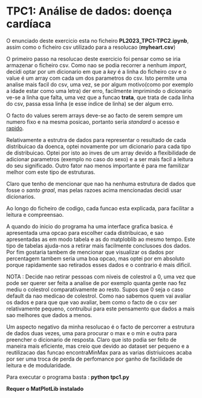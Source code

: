 <h1>TPC1: Análise de dados: doença cardíaca</h1>

<p> O enunciado deste exercicio esta no ficheiro <b>PL2023_TPC1-TPC2.ipynb</b>, assim como o ficheiro csv utilizado para a resolucao (<b>myheart.csv</b>)</p>

<p>O primeiro passo na resolucao deste exercicio foi pensar como se iria armazenar o ficheiro csv. Como nao se podia recorrer a nenhum <i>import</i>, decidi optar por um dicionario em que a <i>key</i> é a linha do ficheiro csv e o value é um array com cada um dos parametros do csv. Isto permite uma analise mais facil do csv, uma vez, se por algum motivo(como por exemplo a idade estar como uma letra) der erro, facilmente imprimindo o dicionario ve-se a linha que falta, uma vez que a funcao <b>trata</b>, que trata de cada linha do csv, passa essa linha (e esse indice de linha) se der algum erro.
</p>
<p>O facto do values serem arrays deve-se ao facto de serem sempre um numero fixo e na mesma posicao, portanto seria <i>standard</i> o acesso e <a href= "https://www.geeksforgeeks.org/why-does-accessing-an-array-element-take-o1-time/">rapido</a>.</p>

<p>Relativamente a estrutra de dados para representar o resultado de cada distribuicao da doenca, optei novamente por um dicionario para cada tipo de distribuicao. Optei por isto ao inves de um array devido a flexibilidade de adicionar parametros (exemplo no caso do sexo) e a ser mais facil a leitura do seu significado. Outro fator nao menos importante é para me familizar melhor com este tipo de estruturas.</p>

Claro que tenho de mencionar que nao ha nenhuma estrutura de dados que fosse o <i>santo graal</i>, mas pelas razoes acima mencionadas decidi usar dicionarios.

<p>Ao longo do ficheiro de codigo, cada funcao esta explicada, para facilitar a leitura e compreensao.</p>

<p>A quando do inicio do programa ha uma interface grafica basica. é apresentada uma opcao para escolher cada distribuicao, e sao apresentadas as em modo tabela e as do matploblib ao mesmo tempo. Este tipo de tabelas ajuda-nos a retirar mais facilmente conclusoes dos dados. Por fim gostaria tambem de mencionar que visualizar os dados por percentagem tambem seria uma boa opcao, mas optei por em absoluto porque rapidamente sao retirados esses dados e o contrario é mais dificil.</p>

<p>NOTA : Decide nao retirar pessoas com niveis de colestrol a 0, uma vez que pode ser querer ser feita a analise de por exemplo quanta gente nao fez mediu o colestrol comparativamente ao resto. Supos que 0 seja o caso default da nao medicao de colestrol. Como nao sabemos quem vai avaliar os dados e para que que vao avaliar, bem como o facto de o csv ser relativamente pequeno, contruibui para este pensamento que dados a mais sao melhores que dados a menos.</p>

<p>Um aspecto negativo da minha resolucao é o facto de percorrer a estrutura de dados duas vezes, uma para procurar o max e o min e outra para preencher o dicionario de resposta. Claro que isto podia ser feito de maneira mais eficiente, mas creio que devido ao dataset ser pequeno e a reutilizacao das funcao encontraMinMax para as varias distriuicoes acaba por ser uma troca de perda de perfomance por ganho de facilidade de leitura e de modularidade.</p>

<p>Para executar o programa basta : <b>python tpc1.py</b></p>

<b>Requer o MatPlotLib instalado</b>

